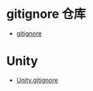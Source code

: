 # gitignore 仓库

- [gitignore](https://github.com/github/gitignore/tree/main)

# Unity

- [Unity.gitignore](https://github.com/github/gitignore/blob/main/Unity.gitignore)